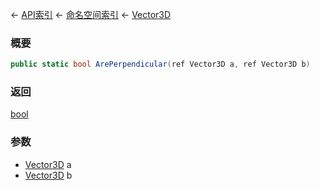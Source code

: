 ← [API索引](Api-Index) ← [命名空间索引](Namespace-Index) ← [Vector3D](VRageMath.Vector3D)

### 概要

```csharp
public static bool ArePerpendicular(ref Vector3D a, ref Vector3D b)
```

### 返回

[bool](https://docs.microsoft.com/en-us/dotnet/api/System.Boolean?view=netframework-4.6)

### 参数

* [Vector3D](VRageMath.Vector3D) a
* [Vector3D](VRageMath.Vector3D) b
